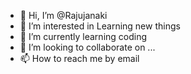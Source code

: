 - 👋 Hi, I’m @Rajujanaki
- 👀 I’m interested in Learning new things
- 🌱 I’m currently learning coding
- 💞️ I’m looking to collaborate on ...
- 📫 How to reach me by email

<!---
Rajujanaki/Rajujanaki is a ✨ special ✨ repository because its `README.md` (this file) appears on your GitHub profile.
You can click the Preview link to take a look at your changes.
--->
